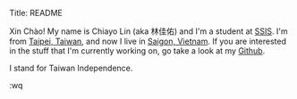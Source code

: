 Title: README

<img src="https://avatars1.githubusercontent.com/u/5305227?v=3&s=460" 
     class="img-responsive img-circle center-block avatar" alt=""/><br/>
Xin Chào! My name is Chiayo Lin (aka 林佳佑) and I'm a student at [SSIS][1].
I'm from [Taipei, Taiwan][t], and now I live in [Saigon, Vietnam][s].
If you are interested in the stuff that I'm currently working on, go
take a look at my [Github][2].

I stand for Taiwan Independence.

[1]: http://www.ssis.edu.vn/
[t]: https://goo.gl/maps/oGDrf
[s]: https://goo.gl/maps/Skp06
[2]: https://github.com/chiayolin/

:wq
